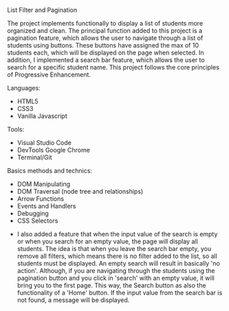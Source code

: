 List Filter and Pagination

The project implements functionally to display a list of students more organized and clean. 
The principal function added to this project is a pagination feature, which allows the user to navigate through a list of students using buttons. These buttons have assigned the max of 10 students each, which will be displayed on the page when selected.
In addition, I implemented a search bar feature, which allows the user to search for a specific student name.
This project follows the core principles of Progressive Enhancement. 

Languages:
- HTML5
- CSS3
- Vanilla Javascript

Tools:
- Visual Studio Code
- DevTools Google Chrome
- Terminal/Git

Basics methods and technics:
- DOM Manipulating
- DOM Traversal (node tree and relationships)
- Arrow Functions
- Events and Handlers
- Debugging
- CSS Selectors

* I also added a feature that when the input value of the search is empty or when you search for an empty value, the page will display all students. The idea is that when you leave the search bar empty, you remove all filters, which means there is no filter added to the list, so all students must be displayed. An empty search will result in basically 'no action'. 
Although, if you are navigating through the students using the pagination button and you click in 'search' with an empty value, it will bring you to the first page. This way, the Search button as also the functionality of a 'Home' button.
If the input value from the search bar is not found, a message will be displayed.  


